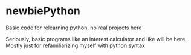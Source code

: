 # newbiePython
Basic code for relearning python, no real projects here

Seriously, basic programs like an interest calculator and like will be here
Mostly just for refamiliarizing myself with python syntax
